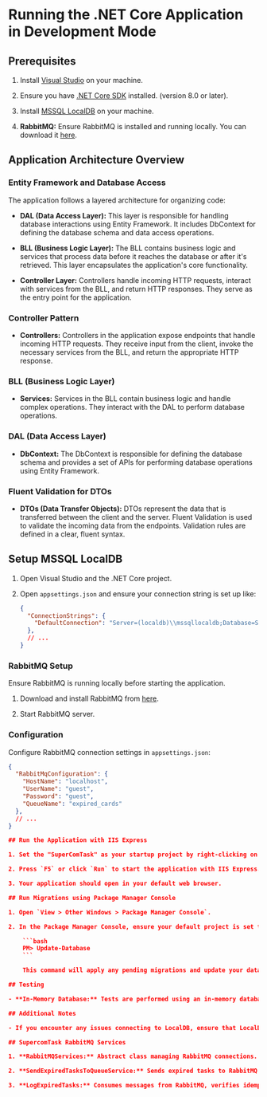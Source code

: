 # Running the .NET Core Application in Development Mode

## Prerequisites

1. Install [Visual Studio](https://visualstudio.microsoft.com/) on your machine.

2. Ensure you have [.NET Core SDK](https://dotnet.microsoft.com/download) installed. (version 8.0 or later).

3. Install [MSSQL LocalDB](https://docs.microsoft.com/en-us/sql/database-engine/configure-windows/sql-server-express-localdb?view=sql-server-ver15) on your machine.

4. **RabbitMQ:** Ensure RabbitMQ is installed and running locally. You can download it [here](https://www.rabbitmq.com/download.html).

## Application Architecture Overview

### Entity Framework and Database Access

The application follows a layered architecture for organizing code:

- **DAL (Data Access Layer):** This layer is responsible for handling database interactions using Entity Framework. It includes DbContext for defining the database schema and data access operations.

- **BLL (Business Logic Layer):** The BLL contains business logic and services that process data before it reaches the database or after it's retrieved. This layer encapsulates the application's core functionality.

- **Controller Layer:** Controllers handle incoming HTTP requests, interact with services from the BLL, and return HTTP responses. They serve as the entry point for the application.

### Controller Pattern

- **Controllers:** Controllers in the application expose endpoints that handle incoming HTTP requests. They receive input from the client, invoke the necessary services from the BLL, and return the appropriate HTTP response.

### BLL (Business Logic Layer)

- **Services:** Services in the BLL contain business logic and handle complex operations. They interact with the DAL to perform database operations.

### DAL (Data Access Layer)

- **DbContext:** The DbContext is responsible for defining the database schema and provides a set of APIs for performing database operations using Entity Framework.

### Fluent Validation for DTOs

- **DTOs (Data Transfer Objects):** DTOs represent the data that is transferred between the client and the server. Fluent Validation is used to validate the incoming data from the endpoints. Validation rules are defined in a clear, fluent syntax.


## Setup MSSQL LocalDB

1. Open Visual Studio and the .NET Core project.

2. Open `appsettings.json` and ensure your connection string is set up like:

    ```json
    {
      "ConnectionStrings": {
        "DefaultConnection": "Server=(localdb)\\mssqllocaldb;Database=SuperComTask;Trusted_Connection=True;MultipleActiveResultSets=true"
      },
      // ...
    }
    ```
	
### RabbitMQ Setup

Ensure RabbitMQ is running locally before starting the application.

1. Download and install RabbitMQ from [here](https://www.rabbitmq.com/download.html).

2. Start RabbitMQ server.

### Configuration

Configure RabbitMQ connection settings in `appsettings.json`:

```json
{
  "RabbitMqConfiguration": {
    "HostName": "localhost",
    "UserName": "guest",
    "Password": "guest",
    "QueueName": "expired_cards"
  },
  // ...
}

## Run the Application with IIS Express

1. Set the "SuperComTask" as your startup project by right-clicking on your project in Solution Explorer and selecting `Set as StartUp Project`.

2. Press `F5` or click `Run` to start the application with IIS Express.

3. Your application should open in your default web browser.

## Run Migrations using Package Manager Console

1. Open `View > Other Windows > Package Manager Console`.

2. In the Package Manager Console, ensure your default project is set to your data access project:

    ```bash
    PM> Update-Database
    ```

    This command will apply any pending migrations and update your database.

## Testing

- **In-Memory Database:** Tests are performed using an in-memory database to ensure the application logic works correctly in an isolated environment.

## Additional Notes

- If you encounter any issues connecting to LocalDB, ensure that LocalDB is installed and running. You can check this using SQL Server Object Explorer in Visual Studio.

## SupercomTask RabbitMQ Services

1. **RabbitMQServices:** Abstract class managing RabbitMQ connections.

2. **SendExpiredTasksToQueueService:** Sends expired tasks to RabbitMQ periodically.

3. **LogExpiredTasks:** Consumes messages from RabbitMQ, verifies idempotency by checking the database, and logs unprocessed expired tasks.
